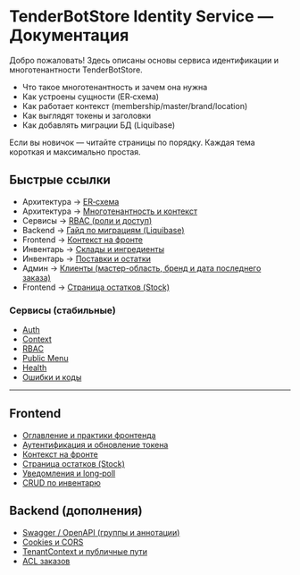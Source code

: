 # TenderBotStore Identity Service — Документация

Добро пожаловать! Здесь описаны основы сервиса идентификации и многотенантности TenderBotStore.

- Что такое многотенантность и зачем она нужна
- Как устроены сущности (ER‑схема)
- Как работает контекст (membership/master/brand/location)
- Как выглядят токены и заголовки
- Как добавлять миграции БД (Liquibase)

Если вы новичок — читайте страницы по порядку. Каждая тема короткая и максимально простая.

## Быстрые ссылки

- Архитектура → [ER‑схема](wiki/er-schema)
- Архитектура → [Многотенантность и контекст](wiki/multitenancy)
- Сервисы → [RBAC (роли и доступ)](wiki/rbac)
- Backend → [Гайд по миграциям (Liquibase)](wiki/migrations)
- Frontend → [Контекст на фронте](wiki/frontend-context)
- Инвентарь → [Склады и ингредиенты](wiki/inventory)
- Инвентарь → [Поставки и остатки](wiki/supplies-and-stock)
- Админ → [Клиенты (мастер-область, бренд и дата последнего заказа)](wiki/admin-clients)
- Frontend → [Страница остатков (Stock)](wiki/frontend-inventory-stock)

### Сервисы (стабильные)

- [Auth](wiki/auth)
- [Context](wiki/context)
- [RBAC](wiki/rbac)
- [Public Menu](wiki/menu)
- [Health](wiki/health)
- [Ошибки и коды](wiki/errors)

---

## Frontend

- [Оглавление и практики фронтенда](wiki/frontindex)
- [Аутентификация и обновление токена](wiki/frontend-auth)
- [Контекст на фронте](wiki/frontend-context)
- [Страница остатков (Stock)](wiki/frontend-inventory-stock)
- [Уведомления и long‑poll](wiki/frontend-notifications-longpoll)
- [CRUD по инвентарю](wiki/frontend-inventory-crud)

## Backend (дополнения)

- [Swagger / OpenAPI (группы и аннотации)](wiki/swagger)
- [Cookies и CORS](wiki/cookies-and-cors)
- [TenantContext и публичные пути](wiki/tenant-context)
- [ACL заказов](wiki/order-acl)
